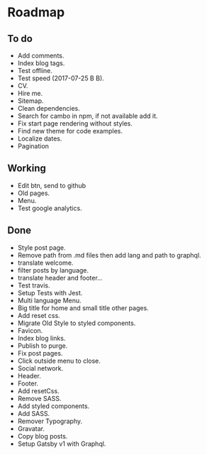 # Roadmap

## To do
- Add comments.
- Index blog tags.
- Test offline.
- Test speed (2017-07-25 B B).
- CV.
- Hire me.
- Sitemap.
- Clean dependencies.
- Search for cambo in npm, if not available add it.
- Fix start page rendering without styles.
- Find new theme for code examples.
- Localize dates.
- Pagination

## Working
- Edit btn, send to github
- Old pages.
- Menu.
- Test google analytics.

## Done
- Style post page.
- Remove path from .md files then add lang and path to graphql.
- translate welcome.
- filter posts by language.
- translate header and footer...
- Test travis.
- Setup Tests with Jest.
- Multi language Menu.
- Big title for home and small title other pages.
- Add reset css.
- Migrate Old Style to styled components.
- Favicon.
- Index blog links.
- Publish to purge.
- Fix post pages.
- Click outside menu to close.
- Social network.
- Header.
- Footer.
- Add resetCss.
- Remove SASS.
- Add styled components.
- Add SASS.
- Remover Typography.
- Gravatar.
- Copy blog posts.
- Setup Gatsby v1 with Graphql.
